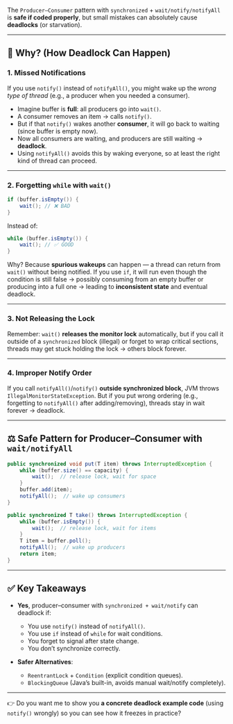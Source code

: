 
The `Producer–Consumer` pattern with `synchronized` + `wait/notify/notifyAll` is **safe if coded properly**, but small mistakes can absolutely cause **deadlocks** (or starvation).

---

## 🔑 Why? (How Deadlock Can Happen)

### 1. **Missed Notifications**

If you use `notify()` instead of `notifyAll()`, you might wake up the *wrong type of thread* (e.g., a producer when you needed a consumer).

* Imagine buffer is **full**: all producers go into `wait()`.
* A consumer removes an item → calls `notify()`.
* But if that `notify()` wakes another **consumer**, it will go back to waiting (since buffer is empty now).
* Now all consumers are waiting, and producers are still waiting → **deadlock**.
* Using `notifyAll()` avoids this by waking everyone, so at least the right kind of thread can proceed.

---

### 2. **Forgetting `while` with `wait()`**

```java
if (buffer.isEmpty()) {
    wait(); // ❌ BAD
}
```

Instead of:

```java
while (buffer.isEmpty()) {
    wait(); // ✅ GOOD
}
```

Why? Because **spurious wakeups** can happen — a thread can return from `wait()` without being notified. If you use `if`, it will run even though the condition is still false → possibly consuming from an empty buffer or producing into a full one → leading to **inconsistent state** and eventual deadlock.

---

### 3. **Not Releasing the Lock**

Remember: `wait()` **releases the monitor lock** automatically, but if you call it outside of a `synchronized` block (illegal) or forget to wrap critical sections, threads may get stuck holding the lock → others block forever.

---

### 4. **Improper Notify Order**

If you call `notifyAll()`/`notify()` **outside synchronized block**, JVM throws `IllegalMonitorStateException`.
But if you put wrong ordering (e.g., forgetting to `notifyAll()` after adding/removing), threads stay in wait forever → deadlock.

---

## ⚖️ Safe Pattern for Producer–Consumer with `wait/notifyAll`

```java
public synchronized void put(T item) throws InterruptedException {
    while (buffer.size() == capacity) {
        wait();  // release lock, wait for space
    }
    buffer.add(item);
    notifyAll();  // wake up consumers
}

public synchronized T take() throws InterruptedException {
    while (buffer.isEmpty()) {
        wait();  // release lock, wait for items
    }
    T item = buffer.poll();
    notifyAll();  // wake up producers
    return item;
}
```

---

## ✅ Key Takeaways

* **Yes**, producer–consumer with `synchronized + wait/notify` can deadlock if:

  * You use `notify()` instead of `notifyAll()`.
  * You use `if` instead of `while` for wait conditions.
  * You forget to signal after state change.
  * You don’t synchronize correctly.

* **Safer Alternatives**:

  * `ReentrantLock` + `Condition` (explicit condition queues).
  * `BlockingQueue` (Java’s built-in, avoids manual wait/notify completely).

---

👉 Do you want me to show you **a concrete deadlock example code** (using `notify()` wrongly) so you can see how it freezes in practice?
